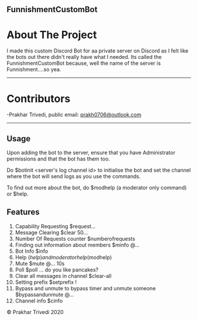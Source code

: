 ## FunnishmentCustomBot

# About The Project

I made this custom Discord Bot for aa private server on Discord as I felt like the bots out there didn't really have what I needed. Its called the FunnishmentCustomBot because, well the name of the server is Funnishment....so yea.

---
# Contributors

-Prakhar Trivedi, public email: prakh0706@outlook.com

---

## Usage

Upon adding the bot to the server, ensure that you have Administrator permissions and that the bot has them too. 

Do $botinit <server's log channel id> to initialise the bot and set the channel where the bot will send logs as you use the commands.

To find out more about the bot, do $modhelp (a moderator only command) or $help. 

## Features
1) Capability Requesting $request...
2) Message Clearing $clear 50...
3) Number Of Requests counter $numberofrequests
4) Finding out information about members $minfo @...
5) Bot Info $info
5) Help ($help) and moderator help ($modhelp)
6) Mute $mute @... 10s
7) Poll $poll ... do you like pancakes?
8) Clear all messages in channel $clear-all 
9) Setting prefix $setprefix !
10) Bypass and unmute to bypass timer and unmute someone $bypassandunmute @...
11) Channel info $cinfo


© Prakhar Trivedi 2020



